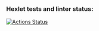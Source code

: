 ### Hexlet tests and linter status:
[![Actions Status](https://github.com/ottokirik/algorithms-project-69/workflows/hexlet-check/badge.svg)](https://github.com/ottokirik/algorithms-project-69/actions)